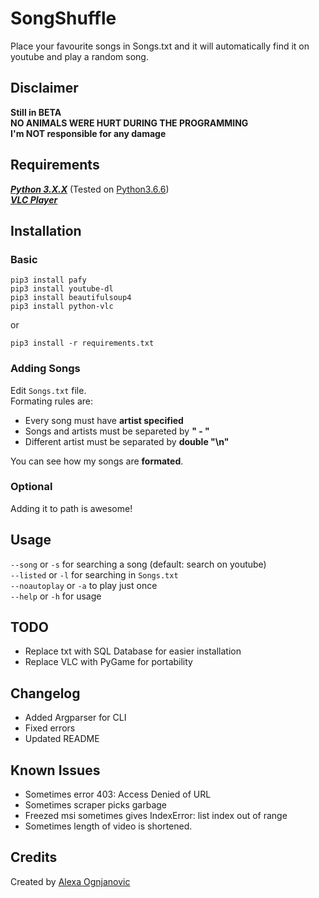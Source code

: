# SongShuffle
Place your favourite songs in Songs.txt and it will automatically find it on youtube and play a random song.
## Disclaimer
**Still in BETA**<br/>
**NO ANIMALS WERE HURT DURING THE PROGRAMMING**<br/>
**I'm NOT responsible for any damage**
## Requirements
_**[Python 3.X.X](https://www.python.org/downloads/release/python-372/)**_ (Tested on [Python3.6.6](https://www.python.org/downloads/release/python-366/))<br />
_**[VLC Player](https://www.videolan.org/vlc/download-windows.html)**_
## Installation
### Basic
```
pip3 install pafy
pip3 install youtube-dl
pip3 install beautifulsoup4
pip3 install python-vlc
```
or
```
pip3 install -r requirements.txt
```
### Adding Songs
Edit `Songs.txt` file.<br/>
Formating rules are:
- Every song must have **artist specified**
- Songs and artists must be separeted by **" - "**
- Different artist must be separated by **double "\n"**<br/>

You can see how my songs are **formated**.
### Optional
Adding it to path is awesome!

## Usage
`--song` or `-s` for searching a song (default: search on youtube)<br />
`--listed` or `-l` for searching in `Songs.txt`<br />
`--noautoplay` or `-a` to play just once<br />
`--help` or `-h` for usage
## TODO
- Replace txt with SQL Database for easier installation
- Replace VLC with PyGame for portability
## Changelog
- Added Argparser for CLI
- Fixed errors
- Updated README
## Known Issues
- Sometimes error 403: Access Denied of URL
- Sometimes scraper picks garbage
- Freezed msi sometimes gives IndexError: list index out of range
- Sometimes length of video is shortened.
## Credits
Created by [Alexa Ognjanovic](https://www.github.com/proalexa/)
